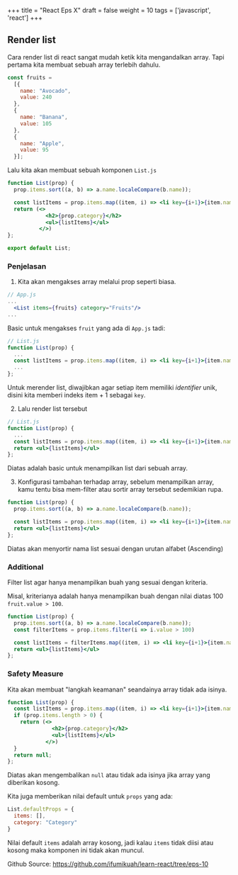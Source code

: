 +++
title = "React Eps X"
draft = false
weight = 10
tags = ['javascript', 'react']
+++

## Render list

Cara render list di react sangat mudah ketik kita mengandalkan array. Tapi pertama kita membuat sebuah array terlebih dahulu.

```js
const fruits = 
  [{
    name: "Avocado",
    value: 240
  },
  {
    name: "Banana",
    value: 105
  },
  {
    name: "Apple",
    value: 95
  }];
```

Lalu kita akan membuat sebuah komponen `List.js`

```jsx
function List(prop) {
  prop.items.sort((a, b) => a.name.localeCompare(b.name));

  const listItems = prop.items.map((item, i) => <li key={i+1}>{item.name}:&nbsp;{item.value}</li>)
  return (<>
            <h2>{prop.category}</h2>
            <ul>{listItems}</ul>
          </>)
};

export default List;
```

### Penjelasan

1. Kita akan mengakses array melalui prop seperti biasa.

```jsx
// App.js
...
  <List items={fruits} category="Fruits"/>
...
```
Basic untuk mengakses `fruit` yang ada di `App.js` tadi:
```jsx
// List.js
function List(prop) {
  ...
  const listItems = prop.items.map((item, i) => <li key={i+1}>{item.name}</li>)
  ...
};
```
Untuk merender list, diwajibkan agar setiap item memiliki *identifier* unik, disini kita memberi indeks item + 1 sebagai `key`.

2. Lalu render list tersebut

```jsx
// List.js
function List(prop) {
  ...
  const listItems = prop.items.map((item, i) => <li key={i+1}>{item.name}</li>)
  return <ul>{listItems}</ul>
};
```
Diatas adalah basic untuk menampilkan list dari sebuah array.

3. Konfigurasi tambahan terhadap array, sebelum menampilkan array, kamu tentu bisa mem-filter atau sortir array tersebut sedemikian rupa.

```jsx
function List(prop) {
  prop.items.sort((a, b) => a.name.localeCompare(b.name));

  const listItems = prop.items.map((item, i) => <li key={i+1}>{item.name}</li>)
  return <ul>{listItems}</ul>
};
```
Diatas akan menyortir nama list sesuai dengan urutan alfabet (Ascending)

### Additional

Filter list agar hanya menampilkan buah yang sesuai dengan kriteria.

Misal, kriterianya adalah hanya menampilkan buah dengan nilai diatas 100 `fruit.value > 100`.

```jsx
function List(prop) {
  prop.items.sort((a, b) => a.name.localeCompare(b.name));
  const filterItems = prop.items.filter(i => i.value > 100)

  const listItems = filterItems.map((item, i) => <li key={i+1}>{item.name}: {item.value}</li>)
  return <ul>{listItems}</ul>
};
```

### Safety Measure

Kita akan membuat "langkah keamanan" seandainya array tidak ada isinya.

```jsx
function List(prop) {
  const listItems = prop.items.map((item, i) => <li key={i+1}>{item.name}:&nbsp;{item.value}</li>)
  if (prop.items.length > 0) {
    return (<>
              <h2>{prop.category}</h2>
              <ul>{listItems}</ul>
            </>)
  }
  return null;
};
```
Diatas akan mengembalikan `null` atau tidak ada isinya jika array yang diberikan kosong.

Kita juga memberikan nilai default untuk `props` yang ada:

```jsx
List.defaultProps = {
  items: [],
  category: "Category"
}
```
Nilai default `items` adalah array kosong, jadi kalau `items` tidak diisi atau kosong maka komponen ini tidak akan muncul.

Github Source: https://github.com/ifumikuah/learn-react/tree/eps-10